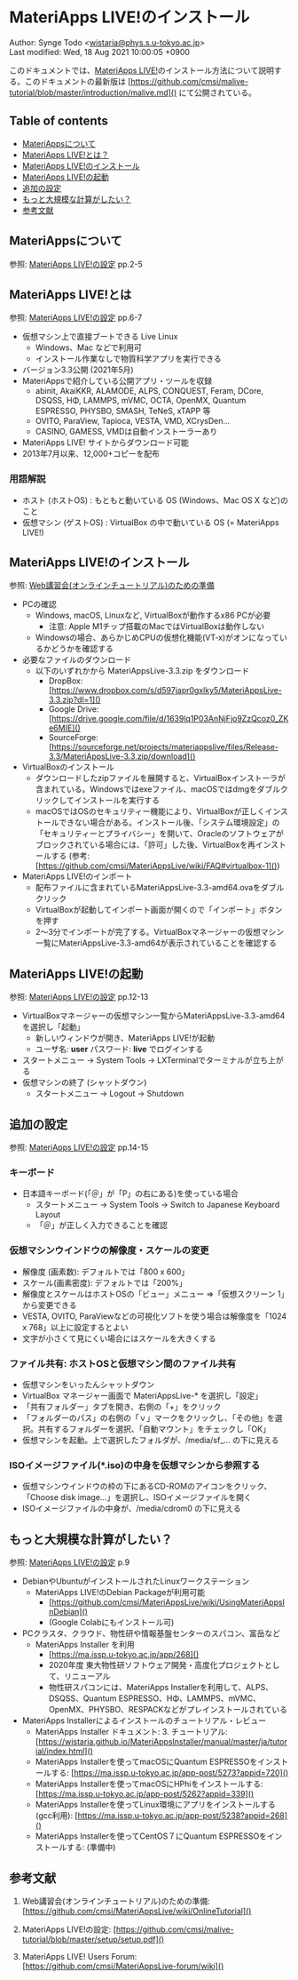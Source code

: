 # MateriApps LIVE!のインストール

Author: Synge Todo <<wistaria@phys.s.u-tokyo.ac.jp>>  
Last modified: Wed, 18 Aug 2021 10:00:05 +0900

このドキュメントでは、[MateriApps LIVE!](https://cmsi.github.io/MateriAppsLive/)のインストール方法について説明する。このドキュメントの最新版は [https://github.com/cmsi/malive-tutorial/blob/master/introduction/malive.md]() にて公開されている。

## Table of contents

* [MateriAppsについて](#materiappsについて)
* [MateriApps LIVE!とは？](#materiapps-liveとは？)
* [MateriApps LIVE!のインストール](#materiapps-liveのインストール)
* [MateriApps LIVE!の起動](#materiapps-liveの起動)
* [追加の設定](#追加の設定)
* [もっと大規模な計算がしたい？](#もっと大規模な計算がしたい？)
* [参考文献](#参考文献)

## MateriAppsについて

参照: [MateriApps LIVE!の設定](https://github.com/cmsi/malive-tutorial/blob/master/setup/setup.pdf) pp.2-5

## MateriApps LIVE!とは

参照: [MateriApps LIVE!の設定](https://github.com/cmsi/malive-tutorial/blob/master/setup/setup.pdf) pp.6-7

* 仮想マシン上で直接ブートできる Live Linux
  * Windows、Mac などで利用可
  * インストール作業なしで物質科学アプリを実行できる
* バージョン3.3公開 (2021年5月)
* MateriAppsで紹介している公開アプリ・ツールを収録
  * abinit, AkaiKKR, ALAMODE, ALPS, CONQUEST, Feram, DCore, DSQSS, HΦ, LAMMPS, mVMC,                                                          OCTA, OpenMX, Quantum ESPRESSO, PHYSBO,                                               SMASH, TeNeS, xTAPP 等
  * OVITO, ParaView, Tapioca, VESTA, VMD, XCrysDen…
  * CASINO, GAMESS, VMDは自動インストーラーあり
* MateriApps LIVE! サイトからダウンロード可能
* 2013年7月以来、12,000+コピーを配布

### 用語解説

  * ホスト (ホストOS) : もともと動いている OS (Windows、Mac OS X など)のこと
  * 仮想マシン (ゲストOS) : VirtualBox の中で動いている OS (= MateriApps LIVE!)

## MateriApps LIVE!のインストール

参照: [Web講習会(オンラインチュートリアル)のための準備](https://github.com/cmsi/MateriAppsLive/wiki/OnlineTutorial)

* PCの確認
  * Windows, macOS, Linuxなど, VirtualBoxが動作するx86 PCが必要
     * 注意: Apple M1チップ搭載のMacではVirtualBoxは動作しない
  * Windowsの場合、あらかじめCPUの仮想化機能(VT-x)がオンになっているかどうかを確認する
* 必要なファイルのダウンロード
  * 以下のいずれかから MateriAppsLive-3.3.zip をダウンロード
     * DropBox: [https://www.dropbox.com/s/d597japr0gxlky5/MateriAppsLive-3.3.zip?dl=1]()
     * Google Drive: [https://drive.google.com/file/d/1639lq1P03AnNjFjo9ZzQcoz0_ZKe6MIE]()
     * SourceForge: [https://sourceforge.net/projects/materiappslive/files/Release-3.3/MateriAppsLive-3.3.zip/download]()
* VirtualBoxのインストール
  * ダウンロードしたzipファイルを展開すると、VirtualBoxインストーラが含まれている。Windowsではexeファイル、macOSではdmgをダブルクリックしてインストールを実行する
  * macOSではOSのセキュリティー機能により、VirtualBoxが正しくインストールできない場合がある。インストール後、「システム環境設定」の「セキュリティーとプライバシー」を開いて、Oracleのソフトウェアがブロックされている場合には、「許可」した後、VirtualBoxを再インストールする (参考: [https://github.com/cmsi/MateriAppsLive/wiki/FAQ#virtualbox-1]())
* MateriApps LIVE!のインポート
  * 配布ファイルに含まれているMateriAppsLive-3.3-amd64.ovaをダブルクリック
  * VirtualBoxが起動してインポート画面が開くので「インポート」ボタンを押す
  * 2〜3分でインポートが完了する。VirtualBoxマネージャーの仮想マシン一覧にMateriAppsLive-3.3-amd64が表示されていることを確認する

## MateriApps LIVE!の起動

参照: [MateriApps LIVE!の設定](https://github.com/cmsi/malive-tutorial/blob/master/setup/setup.pdf) pp.12-13

* VirtualBoxマネージャーの仮想マシン一覧からMateriAppsLive-3.3-amd64を選択し「起動」
  * 新しいウィンドウが開き、MateriApps LIVE!が起動
  * ユーザ名: **user** パスワード: **live** でログインする
* スタートメニュー → System Tools → LXTerminalでターミナルが立ち上がる
* 仮想マシンの終了 (シャットダウン)
  * スタートメニュー → Logout → Shutdown

## 追加の設定

参照: [MateriApps LIVE!の設定](https://github.com/cmsi/malive-tutorial/blob/master/setup/setup.pdf) pp.14-15

### キーボード

* 日本語キーボード(「＠」が「P」の右にある)を使っている場合
  * スタートメニュー → System Tools → Switch to Japanese Keyboard Layout
  * 「＠」が正しく入力できることを確認

### 仮想マシンウインドウの解像度・スケールの変更

* 解像度 (画素数): デフォルトでは「800 x 600」
* スケール(画素密度):  デフォルトでは「200%」
* 解像度とスケールはホストOSの「ビュー」メニュー ⇒「仮想スクリーン 1」から変更できる
* VESTA, OVITO, ParaViewなどの可視化ソフトを使う場合は解像度を「1024 x 768」以上に設定するとよい
* 文字が小さくて見にくい場合にはスケールを大きくする

### ファイル共有: ホストOSと仮想マシン間のファイル共有

* 仮想マシンをいったんシャットダウン
* VirtualBox マネージャー画面で MateriAppsLive-* を選択し「設定」
* 「共有フォルダー」タブを開き、右側の「+」をクリック
* 「フォルダーのパス」の右側の「ｖ」マークをクリックし、「その他」を選択。共有するフォルダーを選択、「自動マウント」をチェックし「OK」
* 仮想マシンを起動。上で選択したフォルダが、/media/sf_... の下に見える

### ISOイメージファイル(*.iso)の中身を仮想マシンから参照する

* 仮想マシンウインドウの枠の下にあるCD-ROMのアイコンをクリック、「Choose disk image...」を選択し、ISOイメージファイルを開く
* ISOイメージファイルの中身が、/media/cdrom0 の下に見える

## もっと大規模な計算がしたい？

参照: [MateriApps LIVE!の設定](https://github.com/cmsi/malive-tutorial/blob/master/setup/setup.pdf) p.9

* DebianやUbuntuがインストールされたLinuxワークステーション
  * MateriApps LIVE!のDebian Packageが利用可能
      * [https://github.com/cmsi/MateriAppsLive/wiki/UsingMateriAppsInDebian]()
      * (Google Colabにもインストール可)
* PCクラスタ、クラウド、物性研や情報基盤センターのスパコン、富岳など
  * MateriApps Installer を利用
      *  [https://ma.issp.u-tokyo.ac.jp/app/268]()
      * 2020年度 東大物性研ソフトウェア開発・高度化プロジェクトとして、リニューアル
    * 物性研スパコンには、MateriApps Installerを利用して、ALPS、DSQSS、Quantum ESPRESSO、HΦ、LAMMPS、mVMC、OpenMX、PHYSBO、RESPACKなどがプレインストールされている
* MateriApps Installerによるインストールのチュートリアル・レビュー
  * MateriApps Installer ドキュメント: 3. チュートリアル: [https://wistaria.github.io/MateriAppsInstaller/manual/master/ja/tutorial/index.html]()
  * MateriApps Installerを使ってmacOSにQuantum ESPRESSOをインストールする: [https://ma.issp.u-tokyo.ac.jp/app-post/5273?appid=720]()
  * MateriApps Installerを使ってmacOSにHPhiをインストールする: [https://ma.issp.u-tokyo.ac.jp/app-post/5262?appid=339]()
  * MateriApps Installerを使ってLinux環境にアプリをインストールする(gcc利用): [https://ma.issp.u-tokyo.ac.jp/app-post/5238?appid=268]()
  * MateriApps Installerを使ってCentOS７にQuantum ESPRESSOをインストールする: (準備中)

## 参考文献

1. Web講習会(オンラインチュートリアル)のための準備: 
 [https://github.com/cmsi/MateriAppsLive/wiki/OnlineTutorial]()

1. MateriApps LIVE!の設定: [https://github.com/cmsi/malive-tutorial/blob/master/setup/setup.pdf]()

1.  MateriApps LIVE! Users Forum: [https://github.com/cmsi/MateriAppsLive-forum/wiki]()